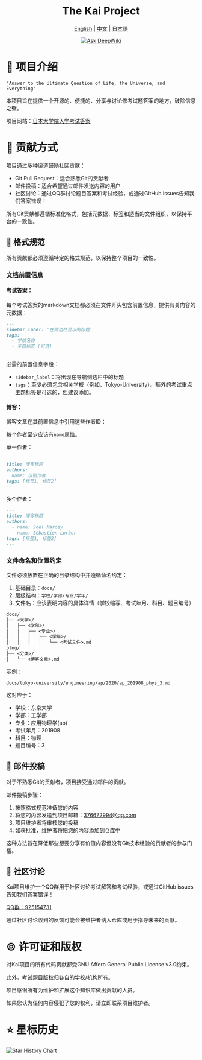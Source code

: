<div align="center">
  <h1 align="center">
    The Kai Project 
    <br />
  </h1>
   <p align="center"><a href="./README.md">English</a> | <a href="./README.zh.md">中文</a> | <a href="./README.ja.md">日本語</a><br></p>
   
   <a href="https://deepwiki.com/Myyura/the_kai_project"><img src="https://deepwiki.com/badge.svg" alt="Ask DeepWiki"></a>
</div>


# 📖 项目介绍 
```text
"Answer to the Ultimate Question of Life, the Universe, and Everything"
```

本项目旨在提供一个开源的、便捷的、分享与讨论修考试题答案的地方，破除信息之壁。

项目网站：[日本大学院入学考试答案](https://runjp.com/)


# 👏 贡献方式 

项目通过多种渠道鼓励社区贡献：
- Git Pull Request：适合熟悉Git的贡献者
- 邮件投稿：适合希望通过邮件发送内容的用户
- 社区讨论：通过QQ群讨论题目答案和考试经验，或通过GitHub issues告知我们答案错误！

所有Git贡献都遵循标准化格式，包括元数据、标签和适当的文件组织，以保持平台的一致性。

## 📝 格式规范
所有贡献都必须遵循特定的格式规范，以保持整个项目的一致性。

### 文档前置信息
#### 考试答案：

每个考试答案的markdown文档都必须在文件开头包含前置信息，提供有关内容的元数据：

```markdown
---
sidebar_label: '在侧边栏显示的标题'
tags:
  - 学校名称
  - 主题标签 (可选)
---
```
必需的前置信息字段：
- `sidebar_label`：将出现在导航侧边栏中的标题
- `tags`：至少必须包含相关学校（例如，Tokyo-University）。额外的考试重点主题标签是可选的，但建议添加。

#### 博客：
博客文章在其前置信息中引用这些作者ID：

每个作者至少应该有`name`属性。

单一作者：

```markdown
---
title: 博客标题
authors:
  name: 示例作者
tags: [标签1, 标签2]
---
```

多个作者：

```markdown
---
title: 博客标题
authors:
  - name: Joel Marcey
  - name: Sébastien Lorber
tags: [标签1, 标签2]
---
```

### 文件命名和位置约定
文件必须放置在正确的目录结构中并遵循命名约定：

1. 基础目录：`docs/`
2. 层级结构：`学校/学部/专业/学年/`
3. 文件名：应该表明内容的具体详情（学校缩写、考试年月、科目、题目编号）

```markdown
docs/
├── <大学>/
│   ├── <学部>/
│   │   ├── <专业>/
│   │   │   ├── <学年>/
│   │   │   │   └── <考试文件>.md
blog/
├── <分类>/
│   └── <博客文章>.md
```

示例：

`docs/tokyo-university/engineering/ap/2020/ap_201908_phys_3.md`

这对应于：
- 学校：东京大学
- 学部：工学部
- 专业：应用物理学(ap)
- 考试年月：201908
- 科目：物理
- 题目编号：3

## 📧 邮件投稿
对于不熟悉Git的贡献者，项目接受通过邮件的贡献。

邮件投稿步骤：
1. 按照格式规范准备您的内容
2. 将您的内容发送到项目邮箱：376672994@qq.com
3. 项目维护者将审核您的投稿
4. 如获批准，维护者将把您的内容添加到仓库中

这种方法旨在降低那些想要分享有价值内容但没有Git技术经验的贡献者的参与门槛。

## 💬 社区讨论
Kai项目维护一个QQ群用于社区讨论考试解答和考试经验，或通过GitHub issues告知我们答案错误！

[QQ群：925154731](https://qm.qq.com/q/MVPd9wniQU)

通过社区讨论收到的反馈可能会被维护者纳入仓库或用于指导未来的贡献。

# ©️ 许可证和版权
对Kai项目的所有代码贡献都受GNU Affero General Public License v3.0约束。

此外，考试题目版权归各自的学校/机构所有。

项目感谢所有为维护和扩展这个知识库做出贡献的人员。

如果您认为任何内容侵犯了您的权利，请立即联系项目维护者。

# ⭐ 星标历史

[![Star History Chart](https://api.star-history.com/svg?repos=Myyura/the_kai_project&type=Date)](https://www.star-history.com/#Myyura/the_kai_project&Date)
